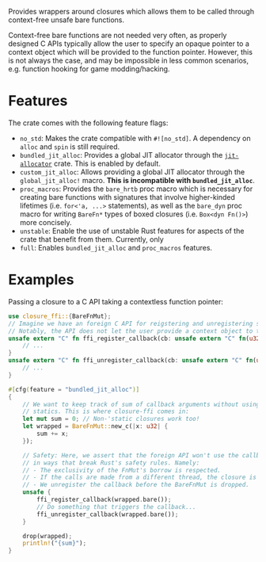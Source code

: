 Provides wrappers around closures which allows them to be called through context-free unsafe
bare functions.

Context-free bare functions are not needed very often, as properly designed C APIs typically
allow the user to specify an opaque pointer to a context object which will be provided to the
function pointer. However, this is not always the case, and may be impossible in less common
scenarios, e.g. function hooking for game modding/hacking.

# Features
The crate comes with the following feature flags:
- `no_std`: Makes the crate compatible with `#![no_std]`. A dependency on `alloc` and `spin` is
  still required.
- `bundled_jit_alloc`: Provides a global JIT allocator through the [`jit-allocator`](https://crates.io/crates/jit-allocator)
  crate. This is enabled by default.
- `custom_jit_alloc`: Allows providing a global JIT allocator through the `global_jit_alloc!` macro.
  **This is incompatible with `bundled_jit_alloc`**.
- `proc_macros`: Provides the `bare_hrtb` proc macro which is necessary for creating bare
  functions with signatures that involve higher-kinded lifetimes (i.e. `for<'a, ...>`
  statements), as well as the `bare_dyn` proc macro for writing `BareFn*` types of boxed 
  closures (i.e. `Box<dyn Fn()>`) more concisely. 
- `unstable`: Enable the use of unstable Rust features for aspects of the crate that benefit from 
  them. Currently, only 
- `full`: Enables `bundled_jit_alloc` and `proc_macros` features.

# Examples
Passing a closure to a C API taking a contextless function pointer:
```rust
use closure_ffi::{BareFnMut};
// Imagine we have an foreign C API for reigstering and unregistering some callback function.
// Notably, the API does not let the user provide a context object to the callback.
unsafe extern "C" fn ffi_register_callback(cb: unsafe extern "C" fn(u32)) {
    // ...
}
unsafe extern "C" fn ffi_unregister_callback(cb: unsafe extern "C" fn(u32)) {
    // ...
}

#[cfg(feature = "bundled_jit_alloc")]
{
    // We want to keep track of sum of callback arguments without using 
    // statics. This is where closure-ffi comes in:
    let mut sum = 0; // Non-'static closures work too!
    let wrapped = BareFnMut::new_c(|x: u32| {
        sum += x;
    });

    // Safety: Here, we assert that the foreign API won't use the callback
    // in ways that break Rust's safety rules. Namely:
    // - The exclusivity of the FnMut's borrow is respected.
    // - If the calls are made from a different thread, the closure is Sync.
    // - We unregister the callback before the BareFnMut is dropped.
    unsafe {
        ffi_register_callback(wrapped.bare());
        // Do something that triggers the callback...
        ffi_unregister_callback(wrapped.bare());
    }

    drop(wrapped);
    println!("{sum}");
}
```